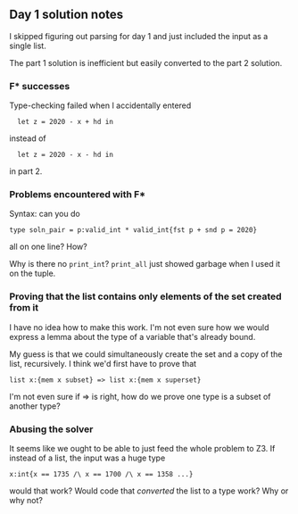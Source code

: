 ## Day 1 solution notes

I skipped figuring out parsing for day 1 and just included the input as
a single list.

The part 1 solution is inefficient but easily converted to the part 2 solution.

### F* successes

Type-checking failed when I accidentally entered 
```
  let z = 2020 - x + hd in
```
instead of
```
  let z = 2020 - x - hd in
```

in part 2.

### Problems encountered with F*

Syntax: can you do

```
type soln_pair = p:valid_int * valid_int{fst p + snd p = 2020}
```

all on one line?  How?

Why is there no `print_int`?  `print_all` just showed garbage when I used it
on the tuple.

### Proving that the list contains only elements of the set created from it

I have no idea how to make this work.  I'm not even sure how we would express
a lemma about the type of a variable that's already bound.

My guess is that we could simultaneously create the set and a copy of the
list, recursively. I think we'd first have to prove that

```
list x:{mem x subset} => list x:{mem x superset}
```

I'm not even sure if => is right, how do we prove one type is a subset
of another type?

### Abusing the solver

It seems like we ought to be able to just feed the whole problem to Z3. If instead of a list, the input was a huge type

```
x:int{x == 1735 /\ x == 1700 /\ x == 1358 ...}
``` 

would that work?  Would code that _converted_ the list to a type work?
Why or why not?
